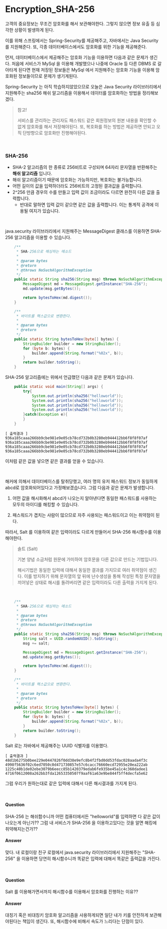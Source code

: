 # Encryption_SHA-256

고객의 중요정보는 무조건 암호화를 해서 보관해야한다. 그렇지 않으면 정보 유출 등 심각한 상황이 발생하게 된다. 

이를 위해 스프링에서는 Spring-Security를 제공해주고, 자바에서는 Java Security 를 지원해준다. 또, 각종 데이터베이스에서도 암호화를 위한 기능을 제공해준다.

먼저, 데이터베이스에서 제공해주는 암호화 기능을 이용하면 다음과 같은 문제가 생긴다.  처음에 서비스가 MySql 을 이용해 개발했으나 나중에 Oracle 등 다른 DBMS 로 갈아타게 된다면 현재 저장된 정보들은 MySql 에서 지원해주는 암호화 기능을 이용해 암호화된 정보들이므로 문제가 생기게된다.

Spring-Security 는 아직 학습하지않았으므로 오늘은 Java Security 라이브러리에서 지원해주는 sha256 해쉬 알고리즘을 이용해서 데이터를 암호화하는 방법을 정리해보겠다.

> 참고!
>
> 서비스를 관리하는 관리자도 패스워드 같은 회원정보의 원본 내용을 확인할 수 없게 암호화를 해서 저장해야된다. 또, 복호화를 하는 방법은 제공하면 안되고 오직 단방향으로 암호화만 진행해야된다.

<br>

### SHA-256

- SHA-2 알고리즘의 한 종류로 256비트로 구성되며 64자리 문자열을 반환해주는 **해쉬 알고리즘** 입니다.
- 해쉬 알고리즘이기 때문에 암호화는 가능하지만, 복호화는 불가능합니다.
- 어떤 길이의 값을 입력하더라도 256비트의 고정된 결과값을 출력합니다.
- 2^256 만큼 경우의 수를 만들고 입력 값이 조금이라도 다르면 완전히 다른 값을 출력합니다.
  - 반대로 말하면 입력 값이 같으면 같은 값을 출력합니다. 이는 통계적 공격에 이용될 여지가 있습니다.

<br>

java.security 라이브러리에서 지원해주는 MessageDigest 클래스를 이용하면 SHA-256 알고리즘을 이용할 수 있습니다.

```java
    /**
     * SHA-256으로 해싱하는 메소드
     *
     * @param bytes
     * @return
     * @throws NoSuchAlgorithmException
     */
    public static String sha256(String msg) throws NoSuchAlgorithmException {
        MessageDigest md = MessageDigest.getInstance("SHA-256");
        md.update(msg.getBytes());

        return bytesToHex(md.digest());
    }

    /**
     * 바이트를 헥스값으로 변환한다.
     *
     * @param bytes
     * @return
     */
    public static String bytesToHex(byte[] bytes) {
        StringBuilder builder = new StringBuilder();
        for (byte b: bytes) {
            builder.append(String.format("%02x", b));
        }
        return builder.toString();
    }
```

SHA-256 알고리즘에는 위에서 언급했던 다음과 같은 문제가 있습니다.

```java
    public static void main(String[] args) {
        try{
            System.out.println(sha256("helloworld"));
            System.out.println(sha256("helloworld"));
            System.out.println(sha256("helloworld"));
            System.out.println(sha256("helloworld"));
        }catch(Exception e){
        }
    }
```

```
[ 출력결과 ]
936a185caaa266bb9cbe981e9e05cb78cd732b0b3280eb944412bb6f8f8f07af
936a185caaa266bb9cbe981e9e05cb78cd732b0b3280eb944412bb6f8f8f07af
936a185caaa266bb9cbe981e9e05cb78cd732b0b3280eb944412bb6f8f8f07af
936a185caaa266bb9cbe981e9e05cb78cd732b0b3280eb944412bb6f8f8f07af
```

이처럼 같은 값을 넣으면 같은 결과를 얻을 수 있습니다.

<br>

해커에 의해서 데이터베이스를 탈취당했고, 여러 명의 유저 패스워드 정보가 동일하게 abcd로 암호화되어있다고 가정해보겠습니다. 그럼 다음과 같은 문제가 발생합니다.

1) 어떤 값을 해시화해서 abcd가 나오는지 알아낸다면 동일한 패스워드를 사용하는 모두의 아이디를 해킹할 수 있습니다.

2) 패스워드가 겹치는 사람이 많으므로 자주 사용되는 패스워드이고 이는 취약점이 된다.

따라서, Salt 를 이용하여 같은 입력이라도 다르게 만들어서 SHA-256 해시함수를 이용해야한다.

> 솔트 (Salt)
>
> 기본 양념 소금처럼 원문에 가미하여 암호문을 다른 값으로 만드는 기법입니다.
>
> 해시기법은 동일한 입력에 대해서 동일한 결과를 가지므로 여러 취약점이 생긴다. 이를 방지하기 위해 문자열의 앞 뒤에 난수생성을 통해 작성된 특정 문자열을 끼어넣은 상태로 해시를 돌려버리면 같은 입력이라도 다른 출력을 가지게 된다.

<br>

```java
	/**
     * SHA-256으로 해싱하는 메소드
     *
     * @param bytes
     * @return
     * @throws NoSuchAlgorithmException
     */
    public static String sha256(String msg) throws NoSuchAlgorithmException {
        String salt = UUID.randomUUID().toString();
        msg += salt;

        MessageDigest md = MessageDigest.getInstance("SHA-256");
        md.update(msg.getBytes());

        return bytesToHex(md.digest());
    }

    /**
     * 바이트를 헥스값으로 변환한다.
     *
     * @param bytes
     * @return
     */
    public static String bytesToHex(byte[] bytes) {
        StringBuilder builder = new StringBuilder();
        for (byte b: bytes) {
            builder.append(String.format("%02x", b));
        }
        return builder.toString();
    }
```

Salt 로는 자바에서 제공해주는 UUID 식별자를 이용했다.

```
[ 출력결과 ]
48d1b6275b0bee229e0447826f0dd38e9efc8b4f2fbd0dd53fdac028aada4f3c
4998f5636f02c6ed7050c0d471730857e57c6cacc76660ecd72955e20ea222ab
1225c40b1de02ebe3079b6eecc85b1420379edab6fe935be45a1c4c360dadee1
4716f0612008a262bb3fda12653350507f9aaf61a63e9be844f5ff4decfa5e62
```

그럼 우리가 원하는대로 같은 입력에 대해서 다른 해시결과를 가지게 된다.

<br>

#### Question 

SHA-256 는 해쉬함수니까 어떤 컴퓨터에서든 "helloworld"를 입력하면 다 같은 값이 나오는게 아닌가?? 그럼 내 서비스가 SHA-256 을 이용하고있다는 것을 알면 해킹에 취약해지는건가??

#### Answer

맞다. 내 로컬이랑 친구 로컬에서 java.security 라이브러리에서 지원해주는 "SHA-256" 을 이용하면 당연히 해시함수니까 똑같은 입력에 대해서 똑같은 출력값을 가진다.

<br>

#### Question

Salt 를 이용해가면서까지 해시함수를 이용해서 암호화를 진행하는 이유??

#### Answer

대칭기 혹은 비대칭키 암호화 알고리즘을 사용하게되면 일단 내가 키를 안전하게 보관해야된다는 책임이 생긴다. 또, 해시함수에 비해서 속도가 느리다는 단점이 있다.

 


